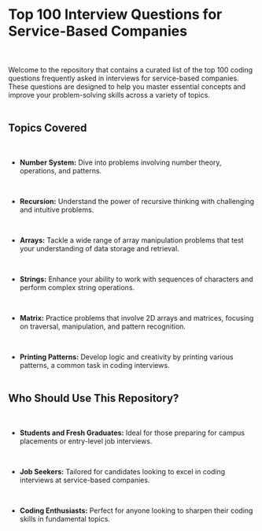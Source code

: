 # Top 100 Interview Questions for Service-Based Companies
<br>
<br>
Welcome to the repository that contains a curated list of the top 100 coding questions frequently asked in interviews for service-based companies. These questions are designed to help you master essential concepts and improve your problem-solving skills across a variety of topics.<br><br>

## Topics Covered
<br>

- **Number System:** Dive into problems involving number theory, operations, and patterns.<br>
<br>

- **Recursion:** Understand the power of recursive thinking with challenging and intuitive problems.<br>
<br>

- **Arrays:** Tackle a wide range of array manipulation problems that test your understanding of data storage and retrieval.<br>
<br>

- **Strings:** Enhance your ability to work with sequences of characters and perform complex string operations.<br>
<br>

- **Matrix:** Practice problems that involve 2D arrays and matrices, focusing on traversal, manipulation, and pattern recognition.<br>
<br>

- **Printing Patterns:** Develop logic and creativity by printing various patterns, a common task in coding interviews.<br><br>

## Who Should Use This Repository?
<br>

- **Students and Fresh Graduates:** Ideal for those preparing for campus placements or entry-level job interviews.<br>
<br>

- **Job Seekers:** Tailored for candidates looking to excel in coding interviews at service-based companies.<br>
<br>

- **Coding Enthusiasts:** Perfect for anyone looking to sharpen their coding skills in fundamental topics.<br><br>

